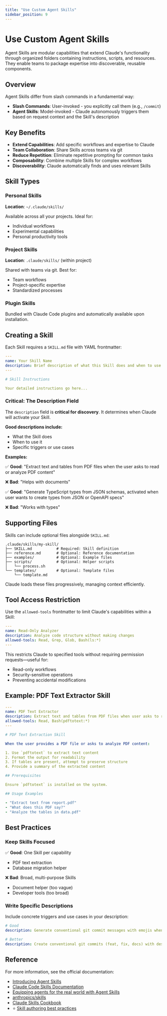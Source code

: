 ```yaml
---
title: "Use Custom Agent Skills"
sidebar_position: 9
---
```


# Use Custom Agent Skills

Agent Skills are modular capabilities that extend Claude's functionality through organized folders containing instructions, scripts, and resources. They enable teams to package expertise into discoverable, reusable components.

## Overview

Agent Skills differ from slash commands in a fundamental way:

- **Slash Commands**: User-invoked - you explicitly call them (e.g., `/commit`)
- **Agent Skills**: Model-invoked - Claude autonomously triggers them based on request context and the Skill's description

## Key Benefits

- **Extend Capabilities**: Add specific workflows and expertise to Claude
- **Team Collaboration**: Share Skills across teams via git
- **Reduce Repetition**: Eliminate repetitive prompting for common tasks
- **Composability**: Combine multiple Skills for complex workflows
- **Discoverability**: Claude automatically finds and uses relevant Skills

## Skill Types

### Personal Skills

**Location**: `~/.claude/skills/`

Available across all your projects. Ideal for:
- Individual workflows
- Experimental capabilities
- Personal productivity tools

### Project Skills

**Location**: `.claude/skills/` (within project)

Shared with teams via git. Best for:
- Team workflows
- Project-specific expertise
- Standardized processes

### Plugin Skills

Bundled with Claude Code plugins and automatically available upon installation.

## Creating a Skill

Each Skill requires a `SKILL.md` file with YAML frontmatter:

```yaml
---
name: Your Skill Name
description: Brief description of what this Skill does and when to use it
---

# Skill Instructions

Your detailed instructions go here...
```

### Critical: The Description Field

The `description` field is **critical for discovery**. It determines when Claude will activate your Skill.

**Good descriptions include:**
- What the Skill does
- When to use it
- Specific triggers or use cases

**Examples:**

✅ **Good**: "Extract text and tables from PDF files when the user asks to read or analyze PDF content"

❌ **Bad**: "Helps with documents"

✅ **Good**: "Generate TypeScript types from JSON schemas, activated when user wants to create types from JSON or OpenAPI specs"

❌ **Bad**: "Works with types"

## Supporting Files

Skills can include optional files alongside `SKILL.md`:

```
.claude/skills/my-skill/
├── SKILL.md           # Required: Skill definition
├── reference.md       # Optional: Reference documentation
├── examples/          # Optional: Example files
├── scripts/           # Optional: Helper scripts
│   └── process.sh
└── templates/         # Optional: Template files
    └── template.md
```

Claude loads these files progressively, managing context efficiently.

## Tool Access Restriction

Use the `allowed-tools` frontmatter to limit Claude's capabilities within a Skill:

```yaml
---
name: Read-Only Analyzer
description: Analyze code structure without making changes
allowed-tools: Read, Grep, Glob, Bash(ls:*)
---
```

This restricts Claude to specified tools without requiring permission requests—useful for:
- Read-only workflows
- Security-sensitive operations
- Preventing accidental modifications

## Example: PDF Text Extractor Skill

```yaml
---
name: PDF Text Extractor
description: Extract text and tables from PDF files when user asks to read or analyze PDF content
allowed-tools: Read, Bash(pdftotext:*)
---

# PDF Text Extraction Skill

When the user provides a PDF file or asks to analyze PDF content:

1. Use `pdftotext` to extract text content
2. Format the output for readability
3. If tables are present, attempt to preserve structure
4. Provide a summary of the extracted content

## Prerequisites

Ensure `pdftotext` is installed on the system.

## Usage Examples

- "Extract text from report.pdf"
- "What does this PDF say?"
- "Analyze the tables in data.pdf"
```

## Best Practices

### Keep Skills Focused

✅ **Good**: One Skill per capability
- PDF text extraction
- Database migration helper

❌ **Bad**: Broad, multi-purpose Skills
- Document helper (too vague)
- Developer tools (too broad)

### Write Specific Descriptions

Include concrete triggers and use cases in your description:

```yaml
# Good
description: Generate conventional git commit messages with emojis when user asks to commit changes

# Better
description: Create conventional git commits (feat, fix, docs) with descriptive emojis. Activated when user says "commit", "create commit", or "commit these changes"
```

## Reference

For more information, see the official documentation:
- [Introducing Agent Skills](https://www.anthropic.com/news/skills)
- [Claude Code Skills Documentation](https://docs.claude.com/en/docs/claude-code/skills)
- [Equipping agents for the real world with Agent Skills](https://www.anthropic.com/engineering/equipping-agents-for-the-real-world-with-agent-skills)
- [anthropics/skills](https://github.com/anthropics/skills)
- [Claude Skills Cookbook](https://github.com/anthropics/claude-cookbooks/tree/main/skills)
- ⭐ [Skill authoring best practices](https://docs.claude.com/en/docs/agents-and-tools/agent-skills/best-practices)
